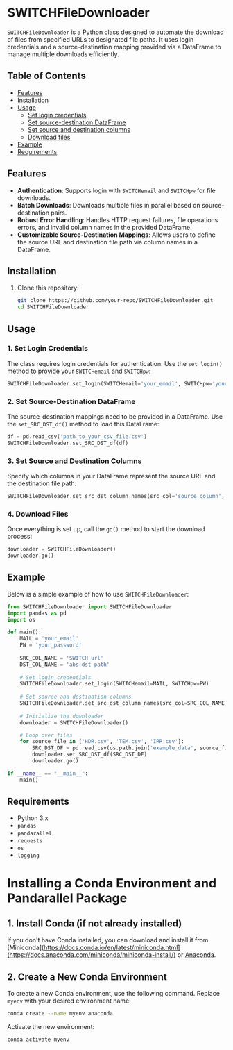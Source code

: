# SWITCHFileDownloader

`SWITCHFileDownloader` is a Python class designed to automate the download of files from specified URLs to designated file paths. It uses login credentials and a source-destination mapping provided via a DataFrame to manage multiple downloads efficiently.

## Table of Contents
- [Features](#features)
- [Installation](#installation)
- [Usage](#usage)
  - [Set login credentials](#set-login-credentials)
  - [Set source-destination DataFrame](#set-source-destination-dataframe)
  - [Set source and destination columns](#set-source-and-destination-columns)
  - [Download files](#download-files)
- [Example](#example)
- [Requirements](#requirements)

## Features

- **Authentication**: Supports login with `SWITCHemail` and `SWITCHpw` for file downloads.
- **Batch Downloads**: Downloads multiple files in parallel based on source-destination pairs.
- **Robust Error Handling**: Handles HTTP request failures, file operations errors, and invalid column names in the provided DataFrame.
- **Customizable Source-Destination Mappings**: Allows users to define the source URL and destination file path via column names in a DataFrame.

## Installation

1. Clone this repository:
   ```bash
   git clone https://github.com/your-repo/SWITCHFileDownloader.git
   cd SWITCHFileDownloader

## Usage

### 1. Set Login Credentials
The class requires login credentials for authentication. Use the `set_login()` method to provide your `SWITCHemail` and `SWITCHpw`:

```python
SWITCHFileDownloader.set_login(SWITCHemail='your_email', SWITCHpw='your_password')
```

### 2. Set Source-Destination DataFrame
The source-destination mappings need to be provided in a DataFrame. Use the `set_SRC_DST_df()` method to load this DataFrame:

```python
df = pd.read_csv('path_to_your_csv_file.csv')
SWITCHFileDownloader.set_SRC_DST_df(df)
```

### 3. Set Source and Destination Columns
Specify which columns in your DataFrame represent the source URL and the destination file path:

```python
SWITCHFileDownloader.set_src_dst_column_names(src_col='source_column', dst_col='destination_column')
```

### 4. Download Files
Once everything is set up, call the `go()` method to start the download process:

```python
downloader = SWITCHFileDownloader()
downloader.go()
```

## Example

Below is a simple example of how to use `SWITCHFileDownloader`:

```python
from SWITCHFileDownloader import SWITCHFileDownloader
import pandas as pd
import os

def main():
    MAIL = 'your_email'
    PW = 'your_password'
    
    SRC_COL_NAME = 'SWITCH url'
    DST_COL_NAME = 'abs dst path'
    
    # Set login credentials
    SWITCHFileDownloader.set_login(SWITCHemail=MAIL, SWITCHpw=PW)
    
    # Set source and destination columns
    SWITCHFileDownloader.set_src_dst_column_names(src_col=SRC_COL_NAME, dst_col=DST_COL_NAME)
    
    # Initialize the downloader
    downloader = SWITCHFileDownloader()

    # Loop over files
    for source_file in ['HDR.csv', 'TEM.csv', 'IRR.csv']:
        SRC_DST_DF = pd.read_csv(os.path.join('example_data', source_file))
        downloader.set_SRC_DST_df(SRC_DST_DF)
        downloader.go()

if __name__ == "__main__":
    main()
```

## Requirements

- Python 3.x
- `pandas`
- `pandarallel`
- `requests`
- `os`
- `logging`

# Installing a Conda Environment and Pandarallel Package

## 1. Install Conda (if not already installed)

If you don't have Conda installed, you can download and install it from [Miniconda](https://docs.conda.io/en/latest/miniconda.html](https://docs.anaconda.com/miniconda/miniconda-install/) or [Anaconda](https://docs.anaconda.com/anaconda/install/).

## 2. Create a New Conda Environment

To create a new Conda environment, use the following command. Replace `myenv` with your desired environment name:

```bash
conda create --name myenv anaconda
```

Activate the new environment:
```bash
conda activate myenv
```



